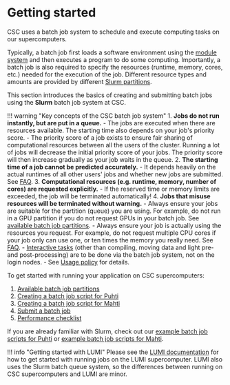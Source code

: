 # Getting started

CSC uses a batch job system to schedule and execute computing tasks on our
supercomputers.

Typically, a batch job first loads a software environment using the
[module system](../modules.md) and then executes a program to do some
computing. Importantly, a batch job is also required to specify the resources
(runtime, memory, cores, etc.) needed for the execution of the job. Different
resource types and amounts are provided by different
[Slurm partitions](batch-job-partitions.md).

This section introduces the basics of creating and submitting batch jobs using
the **Slurm** batch job system at CSC.

!!! warning "Key concepts of the CSC batch job system"
    1. **Jobs do not run instantly, but are put in a queue.**
        - The jobs are executed when there are resources available. The
          starting time also depends on your job's priority score.
        - The priority score of a job exists to ensure fair sharing of
          computational resources between all the users of the cluster. Running
          a lot of jobs will decrease the initial priority score of
          your jobs. The priority score will then increase gradually as your
          job waits in the queue.
    2. **The starting time of a job cannot be predicted accurately.**
        - It depends heavily on the actual runtimes of all other users' jobs
          and whether new jobs are submitted. See
          [FAQ](../../support/faq/when-will-my-job-run.md).
    3. **Computational resources (e.g. runtime, memory, number of cores) are
       requested explicitly.**
        - If the reserved time or memory limits are exceeded, the job will be
          terminated automatically!
    4. **Jobs that misuse resources will be terminated without warning.**
        - Always ensure your jobs are suitable for the partition (queue) you
          are using. For example, do not run in a GPU partition if you do not
          request GPUs in your batch job. See
          [available batch job partitions](batch-job-partitions.md).
        - Always ensure your job is actually using the resources you request.
          For example, do not request multiple CPU cores if your job only can
          use one, or ten times the memory you really need. See
          [FAQ](../../support/faq/how-much-memory-my-job-needs.md).
        - [Interactive tasks](interactive-usage.md) (other than compiling,
          moving data and light pre- and post-processing) are to be done via
          the batch job system, not on the login nodes.
        - See [Usage policy](../usage-policy.md) for details.

To get started with running your application on CSC supercomputers:

1. [Available batch job partitions](batch-job-partitions.md)
2. [Creating a batch job script for Puhti](creating-job-scripts-puhti.md)
3. [Creating a batch job script for Mahti](creating-job-scripts-mahti.md)
4. [Submit a batch job](submitting-jobs.md)
5. [Performance checklist](performance-checklist.md)

If you are already familiar with Slurm, check out our
[example batch job scripts for Puhti](example-job-scripts-puhti.md) or
[example batch job scripts for Mahti](example-job-scripts-mahti.md).

!!! info "Getting started with LUMI"
    Please see the
    [LUMI documentation](https://docs.lumi-supercomputer.eu/runjobs/scheduled-jobs/slurm-quickstart/)
    for how to get started with running jobs on the LUMI supercomputer. LUMI
    also uses the Slurm batch queue system, so the differences between running
    on CSC supercomputers and LUMI are minor.
